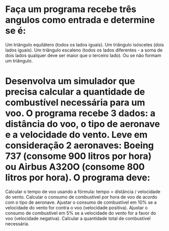 # Faça um programa recebe três angulos como entrada e determine se é:

Um triângulo equilátero (todos os lados iguais).
Um triângulo isósceles (dois lados iguais).
Um triângulo escaleno (todos os lados diferentes - a soma de dois lados qualquer deve ser maior que o terceiro lado).
Ou se não formam um triângulo.

# Desenvolva um simulador que precisa calcular a quantidade de combustível necessária para um voo. O programa recebe 3 dados: a distância do voo, o tipo de aeronave e a velocidade do vento. Leve em consideração 2 aeronaves: Boeing 737 (consome 900 litros por hora) ou Airbus A320O (consome 800 litros por hora). O programa deve: 

Calcular o tempo de voo usando a fórmula: tempo = distância / velocidade do vento.
Calcular o consumo de combustível por hora de voo de acordo com o tipo de aeronave.
Ajustar o consumo de combustível em 10% se a velocidade do vento for contra o voo (velocidade positiva). 
Ajustar o consumo de combustível em 5% se a velocidade do vento for a favor do voo  (velocidade negativa).
Calcular a quantidade total de combustivel necessária.


